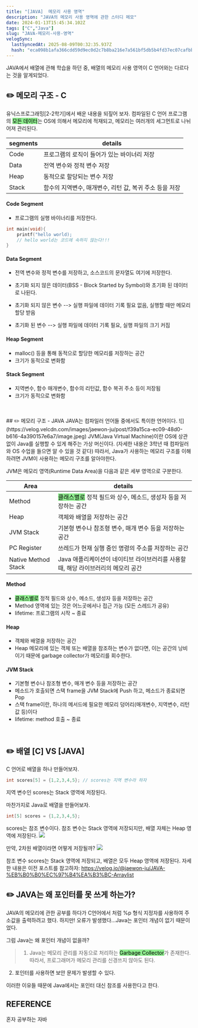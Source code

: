 ```yaml
---
title: "[JAVA]  메모리 사용 영역"
description: "JAVA의 메모리 사용 영역에 관한 스터디 메모"
date: 2024-01-13T15:45:34.102Z
tags: ["C","Java"]
slug: "JAVA-메모리-사용-영역"
velogSync:
  lastSyncedAt: 2025-08-09T00:32:35.937Z
  hash: "eca098b1afa366cdd59d9ec0d2c7b8ba216e7a561bf5db5b4fd37ec07cafbb3d"
---
```


JAVA에서 배열에 관해 학습을 하던 중, 배열의 메모리 사용 영역이 C 언어와는 다르다는 것을 알게되었다.

## ✏️ 메모리 구조 - C
유닉스프로그래밍[2-2학기]에서 배운 내용을 되짚어 보자.
컴파일된 C 언어 프로그램의 <span style = "background-color: lightgreen; color: black">모든 데이터</span>는 OS에 의해서 메모리에 적재되고, 메모리는 여러개의 세그먼트로 나뉘어져 관리된다.

| segments | details |
| - | - |
| Code | 프로그램의 로직이 들어가 있는 바이너리 저장
| Data | 전역 변수와 정적 변수 저장
| Heap | 동적으로 할당되는 변수 저장
| Stack |  함수의 지역변수, 매개변수, 리턴 값, 복귀 주소 등을  저장

#### Code Segment
- 프로그램의 실행 바이너리를 저장한다.
```c
int main(void){
	printf("hello world);
    // hello world는 코드에 속하지 않는다!!!
}
```

#### Data Segment
 - 전역 변수와 정적 변수를 저장하고, 소스코드의 문자열도 여기에 저장한다.
 - 초기화 되지 않은 데이터(BSS - Block Started by Symbol)와 초기화 된 데이터로 나뒨다.
 

 - 초기화 되지 않은 변수 --> 실행 파일에 데이터 기록 필요 없음, 실행할 때만 메모리 할당 받음
 - 초기화 된 변수 --> 실행 파일에 데이터 기록 필요, 실행 파일의 크기 커짐
#### Heap Segment
- malloc() 등을 통해 동적으로 할당한 메모리를 저장하는 공간
- 크기가 동적으로 변화함
#### Stack Segment
- 지역변수, 함수 매개변수, 함수의 리턴값, 함수 복귀 주소 등이 저장됨
- 크기가 동적으로 변화함
<br>
<br>
## ✏️ 메모리 구조 - JAVA
JAVA는 컴파일러 언어들 중에서도 특이한 언어이다.
![](https://velog.velcdn.com/images/jaewon-ju/post/f39a15ca-ec09-48d0-b616-4a390157e6a7/image.jpeg)
JVM(Java Virtual Machine)이란 OS에 상관없이 Java를 실행할 수 있게 해주는 가상 머신이다. (자세한 내용은 3학년 때 컴파일러와 OS 수업을 들으면 알 수 있을 것 같다)
따라서, Java가 사용하는 메모리 구조를 이해하려면 JVM이 사용하는 메모리 구조를 알아야한다.

JVM은 메모리 영역(Runtime Data Area)을 다음과 같은 세부 영역으로 구분한다.

| Area | details |
| - | - |
| Method | <span style = "background-color: lightgreen; color: black">클래스별로</span> 정적 필드와 상수, 메소드, 생성자 등을 저장하는 공간 
| Heap | 객체와 배열을 저장하는 공간
| JVM Stack | 기본형 변수나 참조형 변수, 매개 변수 등을 저장하는 공간 
| PC Register | 쓰레드가 현재 실행 중인 명령의 주소를 저장하는 공간
| Native Method Stack| Java 애플리케이션이 네이티브 라이브러리를 사용할 때, 해당 라이브러리의 메모리 공간

#### Method
- <span style = "background-color: lightgreen; color: black">클래스별로</span> 정적 필드와 상수, 메소드, 생성자 등을 저장하는 공간 
- Method 영역에 있는 것은 어느곳에서나 접근 가능 (모든 스레드가 공유)
- lifetime: 프로그램의 시작 ~ 종료
#### Heap
- 객체와 배열을 저장하는 공간
- Heap 메모리에 있는 객체 또는 배열을 참조하는 변수가 없다면, 이는 공간의 낭비이기 때문에 garbage collector가 메모리를 회수한다.
#### JVM Stack
- 기본형 변수나 참조형 변수, 매개 변수 등을 저장하는 공간 
- 메소드가 호출되면 스택 frame을 JVM Stack에 Push 하고, 메소드가 종료되면 Pop
- 스택 frame이란, 하나의 메서드에 필요한 메모리 덩어리(매개변수, 지역변수, 리턴 값 등)이다
- lifetime: method 호출 ~ 종료

<br>

## ✏️ 배열 [C] VS [JAVA]
C 언어로 배열을 하나 만들어보자.
```c
int scores[5] = {1,2,3,4,5}; // scores는 지역 변수라 하자
```
지역 변수인 scores는 Stack 영역에 저장된다.

마찬가지로 Java로 배열을 만들어보자.
```java
int[5] scores = {1,2,3,4,5}; 
```
scores는 참조 변수이다. 참조 변수는 Stack 영역에 저장되지만, 배열 자체는 Heap 영역에 저장된다.
![](https://velog.velcdn.com/images/jaewon-ju/post/6f9cea62-1c15-4317-9f5d-272d1e74ba4e/image.jpeg)

만약, 2차원 배열이라면 어떻게 저장될까?
![](https://velog.velcdn.com/images/jaewon-ju/post/dd888730-3fa9-419d-af58-a43607e7bb7f/image.jpeg)

참조 변수 scores는 Stack 영역에 저장되고, 배열은 모두 Heap 영역에 저장된다. 자세한 내용은 이전 포스트를 참고하자: https://velog.io/@jaewon-ju/JAVA-%EB%B0%B0%EC%97%B4%EA%B3%BC-Arraylist

## ✏️ JAVA는 왜 포인터를 못 쓰게 하는가?
JAVA의 메모리에 관한 공부를 하다가 C언어에서 처럼 %p 형식 지정자를 사용하여 주소값을 출력하려고 했다. 하지만! 오류가 발생했다...Java는 포인터 개념이 없기 때문이었다.

그럼 Java는 왜 포인터 개념이 없을까?

> 1. Java는 메모리 관리를 자동으로 처리하는 <span style = "background-color: lightgreen; color: black">Garbage Collector</span>가 존재한다. 따라서, 프로그래머가 메모리 관리를 신경쓰지 않아도 된다.
2. 포인터를 사용하면 보안 문제가 발생할 수 있다.

이러한 이유들 때문에 Java에서는 포인터 대신 참조를 사용한다고 한다.

## REFERENCE
혼자 공부하는 자바



